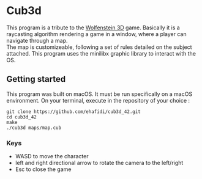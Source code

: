 # Cub3d
This program is a tribute to the [Wolfenstein 3D](https://en.wikipedia.org/wiki/Wolfenstein_3D) game.
Basically it is a raycasting algorithm rendering a game in a window, where a player can navigate through a map.    
The map is customizeable, following a set of rules detailed on the subject attached.
This program uses the minilibx graphic library to interact with the OS.
## Getting started
This program was built on macOS. It must be run specifically on a macOS environment.
On your terminal, execute in the repository of your choice :
```
git clone https://github.com/ehafidi/cub3d_42.git 
cd cub3d_42
make 
./cub3d maps/map.cub
```
### Keys
* WASD to move the character
* left and right directional arrow to rotate the camera to the left/right
* Esc to close the game
